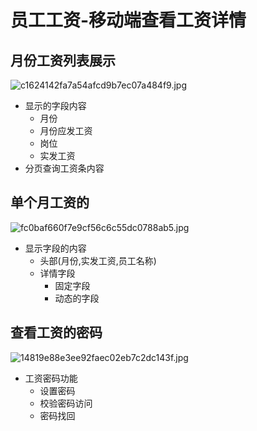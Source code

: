 # 员工工资-移动端查看工资详情

## 月份工资列表展示
![c1624142fa7a54afcd9b7ec07a484f9.jpg](https://p3-juejin.byteimg.com/tos-cn-i-k3u1fbpfcp/4dfc26fa78714fe385d4f23faf7c8ffb~tplv-k3u1fbpfcp-watermark.image?)

- 显示的字段内容
    - 月份
    - 月份应发工资
    - 岗位
    - 实发工资
- 分页查询工资条内容


## 单个月工资的
![fc0baf660f7e9cf56c6c55dc0788ab5.jpg](https://p3-juejin.byteimg.com/tos-cn-i-k3u1fbpfcp/92675b865f824712a0ab4e7af105d5d0~tplv-k3u1fbpfcp-watermark.image?)

- 显示字段的内容
    - 头部(月份,实发工资,员工名称)
    - 详情字段
        - 固定字段
        - 动态的字段

## 查看工资的密码
![14819e88e3ee92faec02eb7c2dc143f.jpg](https://p3-juejin.byteimg.com/tos-cn-i-k3u1fbpfcp/730b52c709234418af547d47b16203b2~tplv-k3u1fbpfcp-watermark.image?)

- 工资密码功能
    - 设置密码
    - 校验密码访问
    - 密码找回
